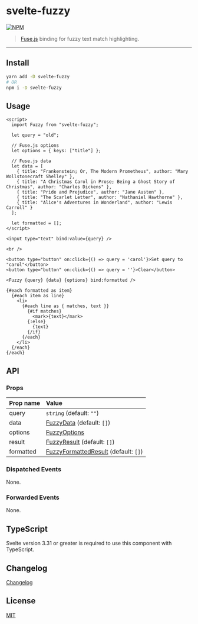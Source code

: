 # svelte-fuzzy

[![NPM][npm]][npm-url]

> [Fuse.js](https://github.com/krisk/Fuse) binding for fuzzy text match highlighting.

<!-- REPO_URL -->

---

<!-- TOC -->

## Install

```bash
yarn add -D svelte-fuzzy
# OR
npm i -D svelte-fuzzy
```

## Usage

<!-- prettier-ignore-start -->
```svelte
<script>
  import Fuzzy from "svelte-fuzzy";

  let query = "old";

  // Fuse.js options
  let options = { keys: ["title"] };

  // Fuse.js data
  let data = [
    { title: "Frankenstein; Or, The Modern Prometheus", author: "Mary Wollstonecraft Shelley" },
    { title: "A Christmas Carol in Prose; Being a Ghost Story of Christmas", author: "Charles Dickens" },
    { title: "Pride and Prejudice", author: "Jane Austen" },
    { title: "The Scarlet Letter", author: "Nathaniel Hawthorne" },
    { title: "Alice's Adventures in Wonderland", author: "Lewis Carroll" }
  ];

  let formatted = [];
</script>

<input type="text" bind:value={query} />

<br />

<button type="button" on:click={() => query = 'carol'}>Set query to "carol"</button>
<button type="button" on:click={() => query = ''}>Clear</button>

<Fuzzy {query} {data} {options} bind:formatted />

{#each formatted as item}
  {#each item as line}
    <li>
      {#each line as { matches, text }}
        {#if matches}
          <mark>{text}</mark>
        {:else}
          {text}
        {/if}
      {/each}
    </li>
  {/each}
{/each}
```
<!-- prettier-ignore-end -->

## API

### Props

| Prop name | Value                                                                                                           |
| :-------- | :-------------------------------------------------------------------------------------------------------------- |
| query     | `string` (default: `""`)                                                                                        |
| data      | [FuzzyData](https://github.com/metonym/svelte-fuzzy/blob/master/types/Fuzzy.d.ts#L19) (default: `[]`)           |
| options   | [FuzzyOptions](https://github.com/metonym/svelte-fuzzy/blob/master/types/Fuzzy.d.ts#L25)                        |
| result    | [FuzzyResult](https://github.com/metonym/svelte-fuzzy/blob/master/types/Fuzzy.d.ts#L31) (default: `[]`)         |
| formatted | [FuzzyFormattedResult](https://github.com/metonym/svelte-fuzzy/blob/master/types/Fuzzy.d.ts#L4) (default: `[]`) |

### Dispatched Events

None.

### Forwarded Events

None.

## TypeScript

Svelte version 3.31 or greater is required to use this component with TypeScript.

## Changelog

[Changelog](CHANGELOG.md)

## License

[MIT](LICENSE)

[npm]: https://img.shields.io/npm/v/svelte-fuzzy.svg?style=for-the-badge&color=%23ff3e00
[npm-url]: https://npmjs.com/package/svelte-fuzzy
